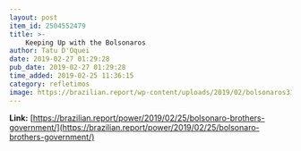 ```yaml
---
layout: post
item_id: 2504552479
title: >-
    Keeping Up with the Bolsonaros
author: Tatu D'Oquei
date: 2019-02-27 01:29:28
pub_date: 2019-02-27 01:29:28
time_added: 2019-02-25 11:36:15
category: refletimos
image: https://brazilian.report/wp-content/uploads/2019/02/bolsonaros31_.jpg
---
```


**Link:** [https://brazilian.report/power/2019/02/25/bolsonaro-brothers-government/](https://brazilian.report/power/2019/02/25/bolsonaro-brothers-government/)

